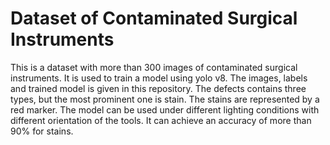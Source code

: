 # Dataset of Contaminated Surgical Instruments
This is a dataset with more than 300 images of contaminated surgical instruments. It is used to train a model using yolo v8. The images, labels and trained model is given in this repository.
The defects contains three types, but the most prominent one is stain. The stains are represented by a red marker. 
The model can be used under different lighting conditions with different orientation of the tools. It can achieve an accuracy of more than 90% for stains.


